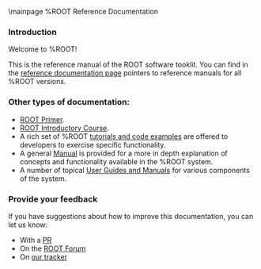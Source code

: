 \mainpage %ROOT Reference Documentation

### Introduction
Welcome to %ROOT!

This is the reference manual of the ROOT software tooklit.
You can find in the [reference documentation page](https://root.cern/reference/) pointers to reference manuals for all %ROOT versions.

### Other types of documentation:

- [ROOT Primer](https://root.cern/primer/).
- [ROOT Introductory Course](https://github.com/root-project/training/tree/master/BasicCourse).
- A rich set of %ROOT [tutorials and code examples](https://root.cern/doc/master/group__Tutorials.html) are offered to developers to exercise specific functionality.
- A general [Manual](https://root.cern/manual/) is provided for a more in depth explanation of concepts and functionality available in the %ROOT system.
- A number of topical [User Guides and Manuals](https://root.cern/topical/) for various components of the system.

### Provide your feedback
If you have suggestions about how to improve this documentation, you can let us know:

- With a [PR](https://github.com/root-project/root)
- On the [ROOT Forum](https://root-forum.cern.ch)
- On [our tracker](https://github.com/root-project/root/issues)
